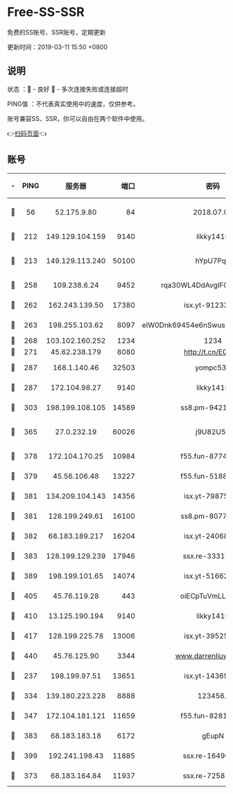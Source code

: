 # Free-SS-SSR

免费的SS账号、SSR账号，定期更新

更新时间：2019-03-11 15:50 +0800

## 说明

状态     ：🙂 - 良好 🙁 - 多次连接失败或连接超时

PING值   ：不代表真实使用中的速度，仅供参考。

账号兼容SS、SSR，你可以自由在两个软件中使用。

👉[扫码页面](https://liesauer.github.io/Free-SS-SSR/)👈

## 账号

|-|PING|服务器|端口|密码|加密方式|区域|
|:----:|:----:|:-----:|-----:|:----:|:----:|:----:|
|🙂|56|52.175.9.80|84|2018.07.07|chacha20-ietf-poly1305|HK|
|🙂|212|149.129.104.159|9140|likky1415|aes-256-cfb|HK|
|🙂|213|149.129.113.240|50100|hYpU7PqP|chacha20-ietf-poly1305|CN|
|🙂|258|109.238.6.24|9452|rqa30WL4DdAvgIFG6Fs3znzTa|aes-256-cfb|FR|
|🙂|262|162.243.139.50|17380|isx.yt-91233807|aes-256-cfb|US|
|🙂|263|198.255.103.62|8097|eIW0Dnk69454e6nSwuspv9DmS201tQ0D|aes-256-cfb|US|
|🙂|268|103.102.160.252|1234|1234|rc4-md5|JP|
|🙂|271|45.62.238.179|8080|http://t.cn/EGJIyrl|rc4-md5|CA|
|🙂|287|168.1.140.46|32503|yompc535|aes-256-cfb|AU|
|🙂|287|172.104.98.27|9140|likky1415|aes-256-cfb|JP|
|🙂|303|198.199.108.105|14589|ss8.pm-94215844|aes-256-cfb|US|
|🙂|365|27.0.232.19|60026|j9U82U53|xchacha20-ietf-poly1305|HK|
|🙂|378|172.104.170.25|10984|f55.fun-87743875|aes-256-cfb|SG|
|🙂|379|45.56.106.48|13227|f55.fun-51885507|aes-256-cfb|US|
|🙂|381|134.209.104.143|14356|isx.yt-79875386|aes-256-cfb|SG|
|🙂|381|128.199.249.61|16100|ss8.pm-80771462|aes-256-cfb|SG|
|🙂|382|68.183.189.217|16204|isx.yt-24068844|aes-256-cfb|SG|
|🙂|383|128.199.129.239|17946|ssx.re-33317571|aes-256-cfb|SG|
|🙂|389|198.199.101.65|14074|isx.yt-51662439|aes-256-cfb|US|
|🙂|405|45.76.119.28|443|oiECpTuVmLLxk4Ts|aes-256-cfb|AU|
|🙂|410|13.125.190.194|9140|likky1415|aes-256-cfb|KR|
|🙂|417|128.199.225.78|13006|isx.yt-39525710|aes-256-cfb|SG|
|🙂|440|45.76.125.90|3344|www.darrenliuwei.com|aes-256-cfb|AU|
|🙂|237|198.199.97.51|13651|isx.yt-14369544|aes-256-cfb|US|
|🙂|334|139.180.223.228|8888|123456..|aes-256-cfb|JP|
|🙂|347|172.104.181.121|11659|f55.fun-82812137|aes-256-cfb|SG|
|🙂|383|68.183.183.18|6172|gEupN|aes-256-cfb|SG|
|🙂|399|192.241.198.43|11885|ssx.re-16496938|aes-256-cfb|US|
|🙁|373|68.183.164.84|11937|ssx.re-72581382|aes-256-cfb|US|
